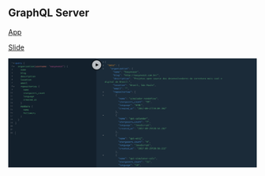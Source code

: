 ## GraphQL Server

[App](https://graphql-api-kjskpmjcqb.now.sh/docs)

[Slide](https://slides.com/juliosampaio/deck-1)

![Application screen](https://github.com/easynvest/tech-talks/blob/master/graphql-intro/screenshots/app.png)